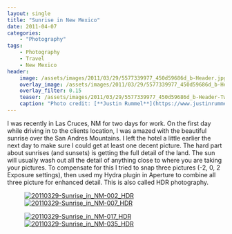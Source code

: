 ```yaml
---
layout: single
title: "Sunrise in New Mexico"
date: 2011-04-07
categories:
    - "Photography"
tags:
    - Photography
    - Travel
    - New Mexico
header:
    image: /assets/images/2011/03/29/5577339977_450d59686d_b-Header.jpg
    overlay_image: /assets/images/2011/03/29/5577339977_450d59686d_b-Header.jpg
    overlay_filter: 0.15
    teaser: /assets/images/2011/03/29/5577339977_450d59686d_b-Header-Twitter.jpg 		# Shrink image to 575 width
    caption: "Photo credit: [**Justin Rummel**](https://www.justinrummel.com)"
---
```


I was recently in Las Cruces, NM for two days for work. On the first day while driving in to the clients location, I was amazed with the beautiful sunrise over the San Andres Mountains. I left the hotel a little earlier the next day to make sure I could get at least one decent picture. The hard part about sunrises (and sunsets) is getting the full detail of the land. The sun will usually wash out all the detail of anything close to where you are taking your pictures. To compensate for this I tried to snap three pictures (-2, 0, 2 Exposure settings), then used my Hydra plugin in Aperture to combine all three picture for enhanced detail. This is also called HDR photography.

<figure class="half">
<a href="https://www.flickr.com/photos/justinrummel/5577340257/"><img src="https://farm6.static.flickr.com/5025/5577340257_0c9db96b8b_n.jpg" title="20110329-Sunrise_in_NM-002_HDR" /></a>
<a href="https://www.flickr.com/photos/justinrummel/5577339977/"><img src="https://farm6.static.flickr.com/5018/5577339977_450d59686d_n.jpg" title="20110329-Sunrise_in_NM-007_HDR" /></a>
</figure>
<figure class="half">
<a href="https://www.flickr.com/photos/justinrummel/5577925534/"><img src="https://farm6.static.flickr.com/5070/5577925534_72ef14a1dd_n.jpg" title="20110329-Sunrise_in_NM-017_HDR" /></a>
<a href="https://www.flickr.com/photos/justinrummel/5577924936/"><img src="https://farm6.static.flickr.com/5059/5577924936_4d0c664bdd_n.jpg" title="20110329-Sunrise_in_NM-035_HDR" /></a>
</figure>
